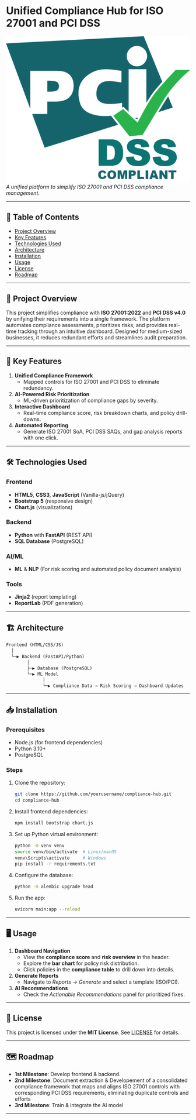 # Unified Compliance Hub for ISO 27001 and PCI DSS  

![Project Banner](./assests/pci-dss-1.png)  
*A unified platform to simplify ISO 27001 and PCI DSS compliance management.*  

---

## 📜 Table of Contents  
- [Project Overview](#project-overview)  
- [Key Features](#key-features)  
- [Technologies Used](#technologies-used)  
- [Architecture](#Architecture)  
- [Installation](#Installation)  
- [Usage](#Usage)    
- [License](#License)  
- [Roadmap](#Roadmap)  
  

---

## 🚀 Project Overview
This project simplifies compliance with **ISO 27001:2022** and **PCI DSS v4.0** by unifying their requirements into a single framework. The platform automates compliance assessments, prioritizes risks, and provides real-time tracking through an intuitive dashboard. Designed for medium-sized businesses, it reduces redundant efforts and streamlines audit preparation.  

---

## 🔑 Key Features
1. **Unified Compliance Framework**  
   - Mapped controls for ISO 27001 and PCI DSS to eliminate redundancy.  
2. **AI-Powered Risk Prioritization**  
   - ML-driven prioritization of compliance gaps by severity.  
3. **Interactive Dashboard**  
   - Real-time compliance score, risk breakdown charts, and policy drill-downs.  
4. **Automated Reporting**  
   - Generate ISO 27001 SoA, PCI DSS SAQs, and gap analysis reports with one click.  

---

## 🛠️ Technologies Used
### Frontend  
- **HTML5**, **CSS3**, **JavaScript** (Vanilla-js/jQuery) 
- **Bootstrap 5** (responsive design)  
- **Chart.js** (visualizations)  

### Backend  
- **Python** with **FastAPI** (REST API)  
- **SQL Database** (PostgreSQL)  

### AI/ML  
- **ML** & **NLP** (For risk scoring and automated policy document analysis)  
   

### Tools  
- **Jinja2** (report templating)  
- **ReportLab** (PDF generation)  

---

## 🏗️ Architecture
```plaintext
Frontend (HTML/CSS/JS)  
  │  
  └─▶ Backend (FastAPI/Python)  
        │  
        ├─▶ Database (PostgreSQL)  
        └─▶ ML Model  
              │  
              └─▶ Compliance Data → Risk Scoring → Dashboard Updates  
```

---

## 📥 Installation 
### Prerequisites  
- Node.js (for frontend dependencies)  
- Python 3.10+  
- PostgreSQL  

### Steps  
1. Clone the repository:  
   ```bash  
   git clone https://github.com/yourusername/compliance-hub.git  
   cd compliance-hub  
   ```  
2. Install frontend dependencies:  
   ```bash  
   npm install bootstrap chart.js  
   ```  
3. Set up Python virtual environment:  
   ```bash  
   python -m venv venv  
   source venv/bin/activate  # Linux/macOS  
   venv\Scripts\activate     # Windows  
   pip install -r requirements.txt  
   ```  
4. Configure the database:  
   ```bash  
   python -m alembic upgrade head  
   ```  
5. Run the app:  
   ```bash  
   uvicorn main:app --reload  
   ```  

---

## 🖥️ Usage
1. **Dashboard Navigation**  
   - View the **compliance score** and **risk overview** in the header.  
   - Explore the **bar chart** for policy risk distribution.  
   - Click policies in the **compliance table** to drill down into details.  
2. **Generate Reports**  
   - Navigate to *Reports → Generate* and select a template (ISO/PCI).  
3. **AI Recommendations**  
   - Check the *Actionable Recommendations* panel for prioritized fixes.  

---

## 📄 License
This project is licensed under the **MIT License**. See [LICENSE](LICENSE) for details.  

---

## 🗺️ Roadmap
- **1st Milestone**: Develop frontend & backend.  
- **2nd Milestone**: Document extraction & Developement of a consolidated compliance
framework that maps and aligns ISO 27001 controls with corresponding PCI DSS
requirements, eliminating duplicate controls and efforts 
- **3rd Milestone**: Train & integrate the AI model 

---

